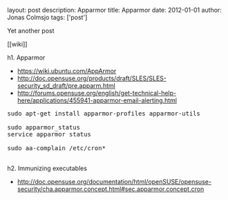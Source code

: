 layout: post
description: Apparmor
title: Apparmor
date: 2012-01-01
author: Jonas Colmsjo
tags: ['post']

Yet another post





[[wiki]]

h1. Apparmor


* https://wiki.ubuntu.com/AppArmor
* http://doc.opensuse.org/products/draft/SLES/SLES-security_sd_draft/pre.apparm.html
* http://forums.opensuse.org/english/get-technical-help-here/applications/455941-apparmor-email-alerting.html


<pre>
sudo apt-get install apparmor-profiles apparmor-utils

sudo apparmor_status
service apparmor status

sudo aa-complain /etc/cron*

</pre>



h2. Immunizing executables


* http://doc.opensuse.org/documentation/html/openSUSE/opensuse-security/cha.apparmor.concept.html#sec.apparmor.concept.cron

